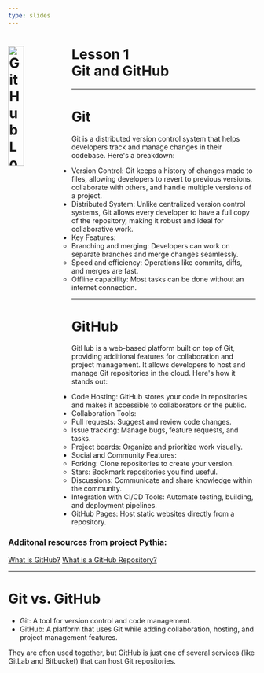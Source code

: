 ```yaml
---
type: slides
---
```


<div><h1><img src="https://foundations.projectpythia.org/_images/GitHub-logo.png" alt="GitHub Logo" width=25% align="left"/> Lesson 1<br>Git and GitHub</h1></div>

---
# Git

Git is a distributed version control system that helps developers track and manage changes in their codebase. Here's a breakdown:

* Version Control: Git keeps a history of changes made to files, allowing developers to revert to previous versions, collaborate with others, and handle multiple versions of a project.
* Distributed System: Unlike centralized version control systems, Git allows every developer to have a full copy of the repository, making it robust and ideal for collaborative work.
* Key Features:
  * Branching and merging: Developers can work on separate branches and merge changes seamlessly.
  * Speed and efficiency: Operations like commits, diffs, and merges are fast.
  * Offline capability: Most tasks can be done without an internet connection.


---

# GitHub

GitHub is a web-based platform built on top of Git, providing additional features for collaboration and project management. It allows developers to host and manage Git repositories in the cloud. Here's how it stands out:

* Code Hosting: GitHub stores your code in repositories and makes it accessible to collaborators or the public.
* Collaboration Tools:
  * Pull requests: Suggest and review code changes.
  * Issue tracking: Manage bugs, feature requests, and tasks.
  * Project boards: Organize and prioritize work visually.
* Social and Community Features:
  * Forking: Clone repositories to create your version.
  * Stars: Bookmark repositories you find useful.
  * Discussions: Communicate and share knowledge within the community.
* Integration with CI/CD Tools: Automate testing, building, and deployment pipelines.
* GitHub Pages: Host static websites directly from a repository.

### Additonal resources from project Pythia:
[What is GitHub?](https://foundations.projectpythia.org/foundations/github/what-is-github.html)
[What is a GitHub Repository?](https://foundations.projectpythia.org/foundations/github/github-repos.html)

---

# Git vs. GitHub

* Git: A tool for version control and code management.
* GitHub: A platform that uses Git while adding collaboration, hosting, and project management features.

They are often used together, but GitHub is just one of several services (like GitLab and Bitbucket) that can host Git repositories.

